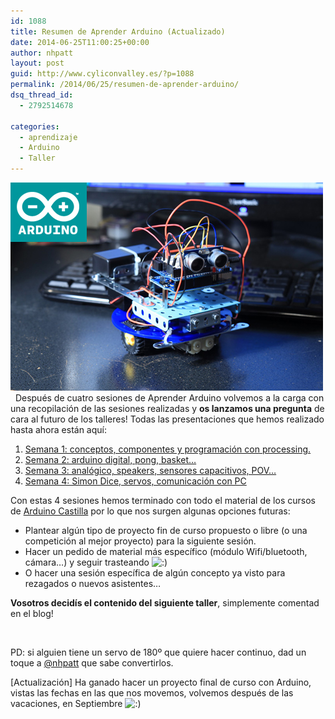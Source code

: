 ```yaml
---
id: 1088
title: Resumen de Aprender Arduino (Actualizado)
date: 2014-06-25T11:00:25+00:00
author: nhpatt
layout: post
guid: http://www.cyliconvalley.es/?p=1088
permalink: /2014/06/25/resumen-de-aprender-arduino/
dsq_thread_id:
  - 2792514678

categories:
  - aprendizaje
  - Arduino
  - Taller
---
```

[<img class="size-full wp-image-863 aligncenter" title="arduino" src="/assets/2014/03/arduino.jpg" alt="" width="500" height="333" />](/assets/2014/03/arduino.jpg)   Después de cuatro sesiones de Aprender Arduino volvemos a la carga con una recopilación de las sesiones realizadas y **os lanzamos una pregunta** de cara al futuro de los talleres! Todas las presentaciones que hemos realizado hasta ahora están aquí:

  1. [Semana 1: conceptos, componentes y programación con processing.](http://www.slideshare.net/loaisa/taller-arduino-i-cylicon-valley)
  2. [Semana 2: arduino digital, pong, basket&#8230;](http://www.slideshare.net/roberto.sanval/taller-de-arduino-en-cylicon-valley-semana-2)
  3. [Semana 3: analógico, speakers, sensores capacitivos, POV&#8230;](http://www.slideshare.net/nhpatt/arduino-tercera-sesin)
  4. [Semana 4: Simon Dice, servos, comunicación con PC](http://www.slideshare.net/nhpatt/arduino-cuarta-sesin)

<div>
  Con estas 4 sesiones hemos terminado con todo el material de los cursos de <a href="http://castilla.verkstad.cc/es/pagina-principal/">Arduino Castilla</a> por lo que nos surgen algunas opciones futuras:
</div>

  * Plantear algún tipo de proyecto fin de curso propuesto o libre (o una competición al mejor proyecto) para la siguiente sesión.
  * Hacer un pedido de material más específico (módulo Wifi/bluetooth, cámara&#8230;) y seguir trasteando <img src="http://www.cyliconvalley.es/wp-includes/images/smilies/icon_smile.gif" alt=":)" class="wp-smiley" />
  * O hacer una sesión específica de algún concepto ya visto para rezagados o nuevos asistentes&#8230;

<div>
  <strong>Vosotros decidís el contenido del siguiente taller</strong>, simplemente comentad en el blog!
</div>

&nbsp;

<div>
  PD: si alguien tiene un servo de 180º que quiere hacer continuo, dad un toque a <a href="http://twitter.com/nhpatt">@nhpatt</a> que sabe convertirlos.
</div>

[Actualización] Ha ganado hacer un proyecto final de curso con Arduino, vistas las fechas en las que nos movemos, volvemos después de las vacaciones, en Septiembre <img src="http://www.cyliconvalley.es/wp-includes/images/smilies/icon_smile.gif" alt=":)" class="wp-smiley" />